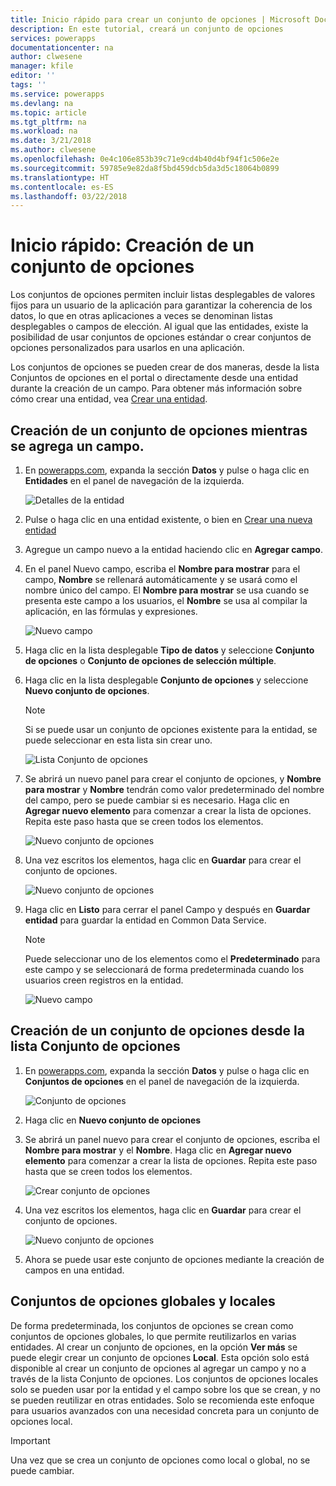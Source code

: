 ```yaml
---
title: Inicio rápido para crear un conjunto de opciones | Microsoft Docs
description: En este tutorial, creará un conjunto de opciones
services: powerapps
documentationcenter: na
author: clwesene
manager: kfile
editor: ''
tags: ''
ms.service: powerapps
ms.devlang: na
ms.topic: article
ms.tgt_pltfrm: na
ms.workload: na
ms.date: 3/21/2018
ms.author: clwesene
ms.openlocfilehash: 0e4c106e853b39c71e9cd4b40d4bf94f1c506e2e
ms.sourcegitcommit: 59785e9e82da8f5bd459dcb5da3d5c18064b0899
ms.translationtype: HT
ms.contentlocale: es-ES
ms.lasthandoff: 03/22/2018
---
```

# <a name="quickstart-create-an-option-set"></a>Inicio rápido: Creación de un conjunto de opciones

Los conjuntos de opciones permiten incluir listas desplegables de valores fijos para un usuario de la aplicación para garantizar la coherencia de los datos, lo que en otras aplicaciones a veces se denominan listas desplegables o campos de elección. Al igual que las entidades, existe la posibilidad de usar conjuntos de opciones estándar o crear conjuntos de opciones personalizados para usarlos en una aplicación.

Los conjuntos de opciones se pueden crear de dos maneras, desde la lista Conjuntos de opciones en el portal o directamente desde una entidad durante la creación de un campo. Para obtener más información sobre cómo crear una entidad, vea [Crear una entidad](data-platform-create-entity.md).

## <a name="creating-an-option-set-while-adding-a-field"></a>Creación de un conjunto de opciones mientras se agrega un campo.

1. En [powerapps.com](https://web.powerapps.com), expanda la sección **Datos** y pulse o haga clic en **Entidades** en el panel de navegación de la izquierda.

    ![Detalles de la entidad](./media/data-platform-cds-create-entity/entitylist.png "Lista de entidades")

2. Pulse o haga clic en una entidad existente, o bien en [Crear una nueva entidad](data-platform-create-entity.md)

3. Agregue un campo nuevo a la entidad haciendo clic en **Agregar campo**.

4. En el panel Nuevo campo, escriba el **Nombre para mostrar** para el campo, **Nombre** se rellenará automáticamente y se usará como el nombre único del campo. El **Nombre para mostrar** se usa cuando se presenta este campo a los usuarios, el **Nombre** se usa al compilar la aplicación, en las fórmulas y expresiones.

    ![Nuevo campo](./media/data-platform-cds-create-entity/newfieldpanel.png "Panel Nuevo campo")

5. Haga clic en la lista desplegable **Tipo de datos** y seleccione **Conjunto de opciones** o **Conjunto de opciones de selección múltiple**.

6. Haga clic en la lista desplegable **Conjunto de opciones**  y seleccione **Nuevo conjunto de opciones**.

    > [!NOTE]
    > Si se puede usar un conjunto de opciones existente para la entidad, se puede seleccionar en esta lista sin crear uno.

    ![Lista Conjunto de opciones](./media/data-platform-cds-newoptionset/fieldpanel-1.png "Option Set list")

7. Se abrirá un nuevo panel para crear el conjunto de opciones, y **Nombre para mostrar** y **Nombre** tendrán como valor predeterminado del nombre del campo, pero se puede cambiar si es necesario. Haga clic en **Agregar nuevo elemento** para comenzar a crear la lista de opciones. Repita este paso hasta que se creen todos los elementos.

    ![Nuevo conjunto de opciones](./media/data-platform-cds-newoptionset/field-optionsetpanel.png "New Option Set")

8. Una vez escritos los elementos, haga clic en **Guardar** para crear el conjunto de opciones.

    ![Nuevo conjunto de opciones](./media/data-platform-cds-newoptionset/field-optionsetpanel-values.png "New Option Set")

9. Haga clic en **Listo** para cerrar el panel Campo y después en **Guardar entidad** para guardar la entidad en Common Data Service.

    > [!NOTE]
    > Puede seleccionar uno de los elementos como el **Predeterminado** para este campo y se seleccionará de forma predeterminada cuando los usuarios creen registros en la entidad.

    ![Nuevo campo](./media/data-platform-cds-newoptionset/fieldpanel-2.png "Panel Nuevo campo")

## <a name="creating-an-option-set-from-the-option-set-list"></a>Creación de un conjunto de opciones desde la lista Conjunto de opciones

1. En [powerapps.com](https://web.powerapps.com), expanda la sección **Datos** y pulse o haga clic en **Conjuntos de opciones** en el panel de navegación de la izquierda.

    ![Conjunto de opciones](./media/data-platform-cds-newoptionset/optionsetlist.png "Lista Conjunto de opciones")

2. Haga clic en **Nuevo conjunto de opciones**

3. Se abrirá un panel nuevo para crear el conjunto de opciones, escriba el **Nombre para mostrar** y el **Nombre**. Haga clic en **Agregar nuevo elemento** para comenzar a crear la lista de opciones. Repita este paso hasta que se creen todos los elementos.

    ![Crear conjunto de opciones](./media/data-platform-cds-newoptionset/optionset-create.png "Option Set Create")

4. Una vez escritos los elementos, haga clic en **Guardar** para crear el conjunto de opciones.

    ![Nuevo conjunto de opciones](./media/data-platform-cds-newoptionset/optionset-create-values.png "New Option Set")

5. Ahora se puede usar este conjunto de opciones mediante la creación de campos en una entidad.

## <a name="global-and-local-option-sets"></a>Conjuntos de opciones globales y locales

De forma predeterminada, los conjuntos de opciones se crean como conjuntos de opciones globales, lo que permite reutilizarlos en varias entidades. Al crear un conjunto de opciones, en la opción **Ver más** se puede elegir crear un conjunto de opciones **Local**. Esta opción solo está disponible al crear un conjunto de opciones al agregar un campo y no a través de la lista Conjunto de opciones. Los conjuntos de opciones locales solo se pueden usar por la entidad y el campo sobre los que se crean, y no se pueden reutilizar en otras entidades. Solo se recomienda este enfoque para usuarios avanzados con una necesidad concreta para un conjunto de opciones local.

> [!IMPORTANT]
> Una vez que se crea un conjunto de opciones como local o global, no se puede cambiar.